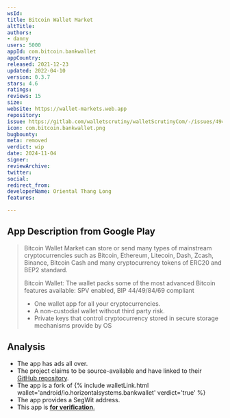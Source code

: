 ```yaml
---
wsId: 
title: Bitcoin Wallet Market
altTitle: 
authors:
- danny
users: 5000
appId: com.bitcoin.bankwallet
appCountry: 
released: 2021-12-23
updated: 2022-04-10
version: 0.3.7
stars: 4.6
ratings: 
reviews: 15
size: 
website: https://wallet-markets.web.app
repository: 
issue: https://gitlab.com/walletscrutiny/walletScrutinyCom/-/issues/494
icon: com.bitcoin.bankwallet.png
bugbounty: 
meta: removed
verdict: wip
date: 2024-11-04
signer: 
reviewArchive: 
twitter: 
social: 
redirect_from: 
developerName: Oriental Thang Long
features: 

---
```


## App Description from Google Play

> Bitcoin Wallet Market can store or send many types of mainstream cryptocurrencies such as Bitcoin, Ethereum, Litecoin, Dash, Zcash, Binance, Bitcoin Cash and many cryptocurrency tokens of ERC20 and BEP2 standard.
>
> Bitcoin Wallet: The wallet packs some of the most advanced Bitcoin features available: SPV enabled, BIP 44/49/84/69 compliant
>
> - One wallet app for all your cryptocurrencies.
> - A non-custodial wallet without third party risk.
> - Private keys that control cryptocurrency stored in secure storage mechanisms provide by OS

## Analysis 

- The app has ads all over.
- The project claims to be source-available and have linked to their [GitHub repository](https://github.com/hoanghiephui/unstoppable-wallet-android). 
- The app is a fork of {% include walletLink.html wallet='android/io.horizontalsystems.bankwallet' verdict='true' %} 
- The app provides a SegWit address. 
- This app is [**for verification**.](https://gitlab.com/walletscrutiny/walletScrutinyCom/-/issues/494)
